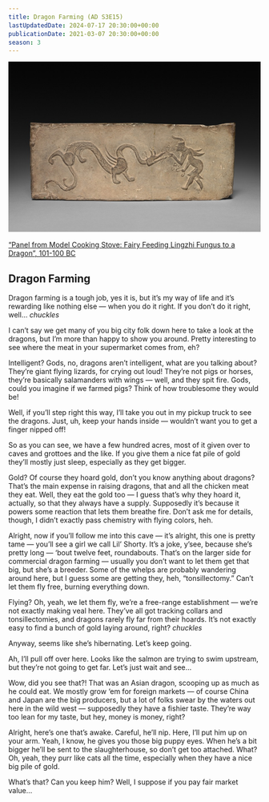 ```yaml
---
title: Dragon Farming (AD S3E15)
lastUpdatedDate: 2024-07-17 20:30:00+00:00
publicationDate: 2021-03-07 20:30:00+00:00
season: 3
---
```


![“Panel from Model Cooking Stove: Fairy Feeding Lingzhi Fungus to a Dragon”, 101-100 BC](../../assets/newsletters/fairy_feeding_lingzhi_fungus_to_a_dragon.jpg)

[“Panel from Model Cooking Stove: Fairy Feeding Lingzhi Fungus to a Dragon”, 101-100 BC](https://www.clevelandart.org/art/1925.134)

## Dragon Farming

Dragon farming is a tough job, yes it is, but it’s my way of life and it’s rewarding like nothing else — when you do it right. If you don’t do it right, well… *chuckles*

I can’t say we get many of you big city folk down here to take a look at the dragons, but I’m more than happy to show you around. Pretty interesting to see where the meat in your supermarket comes from, eh?

Intelligent? Gods, no, dragons aren’t intelligent, what are you talking about? They’re giant flying lizards, for crying out loud! They’re not pigs or horses, they’re basically salamanders with wings — well, and they spit fire. Gods, could you imagine if we farmed pigs? Think of how troublesome they would be!

Well, if you’ll step right this way, I’ll take you out in my pickup truck to see the dragons. Just, uh, keep your hands inside — wouldn’t want you to get a finger nipped off!

So as you can see, we have a few hundred acres, most of it given over to caves and grottoes and the like. If you give them a nice fat pile of gold they’ll mostly just sleep, especially as they get bigger.

Gold? Of course they hoard gold, don’t you know anything about dragons? That’s the main expense in raising dragons, that and all the chicken meat they eat. Well, they eat the gold too — I guess that’s why they hoard it, actually, so that they always have a supply. Supposedly it’s because it powers some reaction that lets them breathe fire. Don’t ask me for details, though, I didn’t exactly pass chemistry with flying colors, heh.

Alright, now if you’ll follow me into this cave — it’s alright, this one is pretty tame — you’ll see a girl we call Lil’ Shorty. It’s a joke, y’see, because she’s pretty long — ‘bout twelve feet, roundabouts. That’s on the larger side for commercial dragon farming — usually you don’t want to let them get that big, but she’s a breeder. Some of the whelps are probably wandering around here, but I guess some are getting they, heh, “tonsillectomy.” Can’t let them fly free, burning everything down.

Flying? Oh, yeah, we let them fly, we’re a free-range establishment — we’re not exactly making veal here. They’ve all got tracking collars and tonsillectomies, and dragons rarely fly far from their hoards. It’s not exactly easy to find a bunch of gold laying around, right? *chuckles*

Anyway, seems like she’s hibernating. Let’s keep going.

Ah, I’ll pull off over here. Looks like the salmon are trying to swim upstream, but they’re not going to get far. Let’s just wait and see…

Wow, did you see that?! That was an Asian dragon, scooping up as much as he could eat. We mostly grow ‘em for foreign markets — of course China and Japan are the big producers, but a lot of folks swear by the waters out here in the wild west — supposedly they have a fishier taste. They’re way too lean for my taste, but hey, money is money, right?

Alright, here’s one that’s awake. Careful, he’ll nip. Here, I’ll put him up on your arm. Yeah, I know, he gives you those big puppy eyes. When he’s a bit bigger he’ll be sent to the slaughterhouse, so don’t get too attached. What? Oh, yeah, they purr like cats all the time, especially when they have a nice big pile of gold.

What’s that? Can you keep him? Well, I suppose if you pay fair market value…